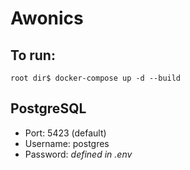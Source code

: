 # Awonics

## To run:
```root dir$ docker-compose up -d --build```

## PostgreSQL
+ Port: 5423 (default)  
+ Username: postgres  
+ Password: *defined in .env*
